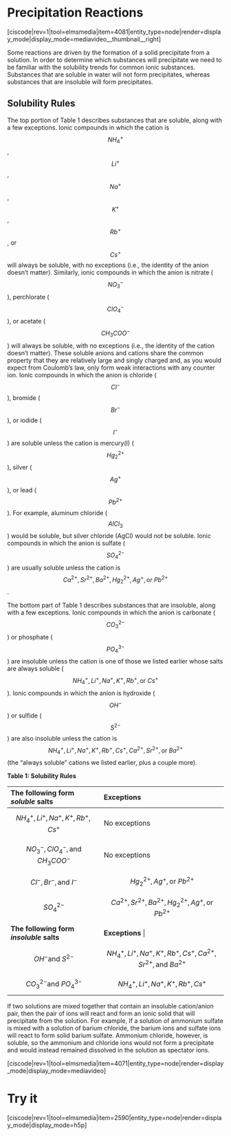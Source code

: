 # Precipitation Reactions

<media-video>[ciscode|rev=1|tool=elmsmedia|item=4081|entity_type=node|render=display_mode|display_mode=mediavideo__thumbnail__right]</media-video>

Some reactions are driven by the formation of a solid precipitate from a solution. In order to determine which substances will precipitate we need to be familiar with the solubility trends for common ionic substances. Substances that are soluble in water will not form precipitates, whereas substances that are insoluble will form precipitates.


## Solubility Rules


The top portion of Table 1 describes substances that are soluble, along with a few exceptions. Ionic compounds in which the cation is $$NH_4^+$$, $$Li^+$$, $$Na^+$$, $$K^+$$, $$Rb^+$$, or $$Cs^+$$ will always be soluble, with no exceptions \(i.e., the identity of the anion doesn’t matter\). Similarly, ionic compounds in which the anion is nitrate \($$NO_3^-$$\), perchlorate \($$ClO_4^-$$\), or acetate \($$CH_3COO^-$$\) will always be soluble, with no exceptions \(i.e., the identity of the cation doesn’t matter\). These soluble anions and cations share the common property that they are relatively large and singly charged and, as you would expect from Coulomb’s law, only form weak interactions with any counter ion. Ionic compounds in which the anion is chloride \($$Cl^-$$\), bromide \($$Br^-$$\), or iodide \($$I^-$$\) are soluble unless the cation is mercury\(I\) \($$Hg_2^{2+}$$\), silver \($$Ag^+$$\), or lead \($$Pb^{2+}$$\). For example, aluminum chloride \($$AlCl_3$$\) would be soluble, but silver chloride \(AgCl\) would not be soluble. Ionic compounds in which the anion is sulfate \($$SO_4^{2-}$$\) are usually soluble unless the cation is $$Ca^{2+}, Sr^{2+}, Ba^{2+}, Hg_2^{2+}, Ag^+, \text{or } Pb^{2+}$$.

The bottom part of Table 1 describes substances that are insoluble, along with a few exceptions. Ionic compounds in which the anion is carbonate \($$CO_3^{2-}$$\) or phosphate \($$PO_4^{3-}$$\) are insoluble unless the cation is one of those we listed earlier whose salts are always soluble \($$NH_4^+, Li^+, Na^+, K^+, Rb^+, \text{or }Cs^+$$\). Ionic compounds in which the anion is hydroxide \($$OH^-$$\) or sulfide \($$S^{2-}$$\) are also insoluble unless the cation is $$NH_4^+, Li^+, Na^+, K^+, Rb^+, Cs^+, Ca^{2+}, Sr^{2+}, \text{or }Ba^{2+}$$ \(the “always soluble” cations we listed earlier, plus a couple more\).

**Table 1: Solubility Rules**

  
| **The following form **_**soluble**_** salts** | **Exceptions** |  
| :--- | :--- |  
| $$NH_4^+, Li^+, Na^+, K^+, Rb^+, Cs^+$$ | No exceptions |  
| $$NO_3^-, ClO_4^-, \text{and } CH_3COO^-$$ | No exceptions|  
| $$Cl^-, Br^-, \text{and } I^-$$ | $$Hg_2^{2+}, Ag^+, \text{or } Pb^{2+}$$ |  
| $$SO_4^{2-}$$ | $$Ca^{2+}, Sr^{2+}, Ba^{2+}, Hg_2^{2+}, Ag^+, \text{or } Pb^{2+}$$ |  
| **The following form **_**insoluble**_** salts** | **Exceptions** \|  
| $$OH^- \text{and }S^{2-}$$ | $$NH_4^+, Li^+, Na^+, K^+, Rb^+, Cs^+, Ca^{2+}, Sr^{2+}, \text{and }Ba^{2+}$$  |  
| $$CO_3^{2-} \text{and }PO_4^{3-}$$  | $$NH_4^+, Li^+, Na^+, K^+, Rb^+, Cs^+$$  |



If two solutions are mixed together that contain an insoluble cation/anion pair, then the pair of ions will react and form an ionic solid that will precipitate from the solution. For example, If a solution of ammonium sulfate is mixed with a solution of barium chloride, the barium ions and sulfate ions will react to form solid barium sulfate. Ammonium chloride, however, is soluble, so the ammonium and chloride ions would not form a precipitate and would instead remained dissolved in the solution as spectator ions.


[ciscode|rev=1|tool=elmsmedia|item=4071|entity_type=node|render=display_mode|display_mode=mediavideo]


# Try it

[ciscode|rev=1|tool=elmsmedia|item=2590|entity_type=node|render=display_mode|display_mode=h5p]